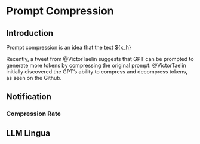 # Prompt Compression

## Introduction

Prompt compression is an idea that the text ${x_h}

Recently, a tweet from @VictorTaelin suggests that GPT can be prompted to generate more tokens by compressing the original prompt. @VictorTaelin initially discovered the GPT’s ability to compress and decompress tokens, as seen on the Github. 




## Notification
### Compression Rate



## LLM Lingua